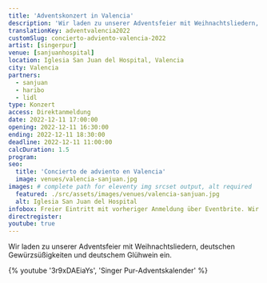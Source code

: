 ```yaml
---
title: 'Adventskonzert in Valencia'
description: 'Wir laden zu unserer Adventsfeier mit Weihnachtsliedern, deutschen Gewürzsüßigkeiten und deutschem Glühwein ein.'
translationKey: adventvalencia2022
customSlug: concierto-adviento-valencia-2022
artist: [singerpur]
venue: [sanjuanhospital]
location: Iglesia San Juan del Hospital, Valencia
city: Valencia
partners:
  - sanjuan
  - haribo
  - lidl
type: Konzert
access: Direktanmeldung
date: 2022-12-11 17:00:00
opening: 2022-12-11 16:30:00
ending: 2022-12-11 18:30:00
deadline: 2022-12-11 11:00:00
calcDuration: 1.5
program:
seo:
  title: 'Concierto de adviento en Valencia'
  image: venues/valencia-sanjuan.jpg
images: # complete path for eleventy img srcset output, alt required
  featured: ./src/assets/images/venues/valencia-sanjuan.jpg
  alt: Iglesia San Juan del Hospital
infobox: Freier Eintritt mit vorheriger Anmeldung über Eventbrite. Wir freuen uns über eine kleine Spende für den Veranstaltungsort.
directregister:
youtube: true
---
```


Wir laden zu unserer Adventsfeier mit Weihnachtsliedern, deutschen Gewürzsüßigkeiten und deutschem Glühwein ein.

{% youtube '3r9xDAEiaYs', 'Singer Pur-Adventskalender' %}
